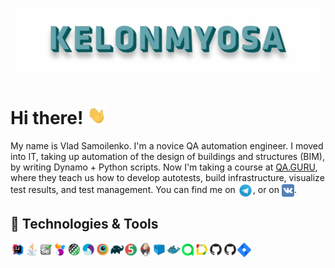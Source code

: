 ![Header](https://github.com/KELONMYOSA/KELONMYOSA/blob/main/assets/Header.gif "Header")

# Hi there! <img src="https://github.com/KELONMYOSA/KELONMYOSA/blob/main/assets/wave.gif" width="30px">

My name is Vlad Samoilenko. I'm a novice QA automation engineer. I moved into IT, taking up automation of the design of buildings and structures (BIM), by writing Dynamo + Python scripts. 
Now I'm taking a course at [QA.GURU](https://qa.guru), where they teach us how to develop autotests, build infrastructure, visualize test results, and test management.
You can find me on [<img src="https://github.com/KELONMYOSA/KELONMYOSA/blob/main/assets/Telegram.svg" height="24px" align="center">](https://t.me/KELONMYOSA), or on [<img src="https://github.com/KELONMYOSA/KELONMYOSA/blob/main/assets/vk.svg" height="20px" align="center">](https://vk.com/kelonmyosa).

## 🔧 Technologies & Tools
<img width="4.5%" align="left" title="IntelliJ IDEA" src="assets/Intelij_IDEA.svg">
<img width="4.5%" align="left" title="Java" src="assets/Java.svg">
<img width="4.5%" align="left" title="Selenium" src="assets/Selenium.svg">
<img width="4.5%" align="left" title="Selenide" src="assets/selenide-logo.svg ">
<img width="4.5%" align="left" title="Rest-Assured" src="assets/RESTAssured.svg">
<img width="4.5%" align="left" title="Appium" src="assets/Appium.svg">
<img width="4.5%" align="left" title="Browserstack" src="assets/Browserstack.svg">
<img width="4.5%" align="left" title="Gradle" src="assets/Gradle.svg">
<img width="4.5%" align="left" title="JUnit5" src="assets/junit5.svg">
<img width="4.5%" align="left" title="Jenkins" src="assets/Jenkins.svg">
<img width="4.5%" align="left" title="Selenoid" src="assets/selenoid.svg">
<img width="4.5%" align="left" title="Docker" src="assets/Docker.svg">
<img width="4.5%" align="left" title="Allure TestOps" src="assets/allureTestOPS.svg">
<img width="4.5%" align="left" title="Allure Report" src="assets/allureReport.svg">
<img width="4.5%" align="left" title="Github" src="assets/Github.svg">
<img width="4.5%" align="left" title="Github" src="assets/Github.svg">
<img width="4.5%" align="left" title="Jira" src="assets/Jira.svg">


